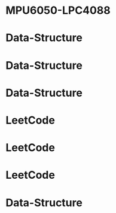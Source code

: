 # MPU6050-LPC4088
# Data-Structure
# Data-Structure
# Data-Structure
# LeetCode
# LeetCode
# LeetCode
# Data-Structure
